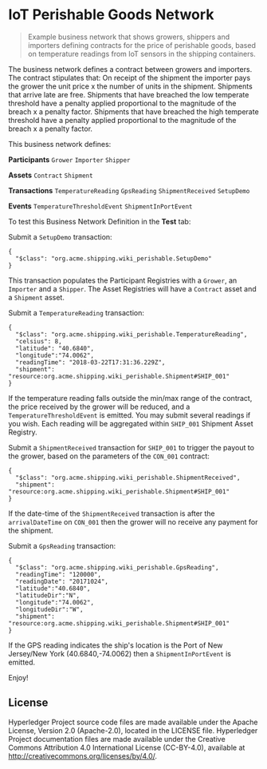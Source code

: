 # IoT Perishable Goods Network

> Example business network that shows growers, shippers and importers defining contracts for the price of perishable goods, based on temperature readings from IoT sensors in the shipping containers.

The business network defines a contract between growers and importers. The contract stipulates that: On receipt of the shipment the importer pays the grower the unit price x the number of units in the shipment. Shipments that arrive late are free. Shipments that have breached the low temperate threshold have a penalty applied proportional to the magnitude of the breach x a penalty factor. Shipments that have breached the high temperate threshold have a penalty applied proportional to the magnitude of the breach x a penalty factor.

This business network defines:

**Participants**
`Grower` `Importer` `Shipper`

**Assets**
`Contract` `Shipment`

**Transactions**
`TemperatureReading` `GpsReading` `ShipmentReceived` `SetupDemo`

**Events**
`TemperatureThresholdEvent` `ShipmentInPortEvent`

To test this Business Network Definition in the **Test** tab:

Submit a `SetupDemo` transaction:

```
{
  "$class": "org.acme.shipping.wiki_perishable.SetupDemo"
}
```

This transaction populates the Participant Registries with a `Grower`, an `Importer` and a `Shipper`. The Asset Registries will have a `Contract` asset and a `Shipment` asset.

Submit a `TemperatureReading` transaction:

```
{
  "$class": "org.acme.shipping.wiki_perishable.TemperatureReading",
  "celsius": 8,
  "latitude": "40.6840",
  "longitude":"74.0062",
  "readingTime": "2018-03-22T17:31:36.229Z",
  "shipment": "resource:org.acme.shipping.wiki_perishable.Shipment#SHIP_001"
}
```

If the temperature reading falls outside the min/max range of the contract, the price received by the grower will be reduced, and a `TemperatureThresholdEvent` is emitted. You may submit several readings if you wish. Each reading will be aggregated within `SHIP_001` Shipment Asset Registry.

Submit a `ShipmentReceived` transaction for `SHIP_001` to trigger the payout to the grower, based on the parameters of the `CON_001` contract:

```
{
  "$class": "org.acme.shipping.wiki_perishable.ShipmentReceived",
  "shipment": "resource:org.acme.shipping.wiki_perishable.Shipment#SHIP_001"
}
```

If the date-time of the `ShipmentReceived` transaction is after the `arrivalDateTime` on `CON_001` then the grower will no receive any payment for the shipment.

Submit a `GpsReading` transaction:

```
{
  "$class": "org.acme.shipping.wiki_perishable.GpsReading",
  "readingTime": "120000",
  "readingDate": "20171024",
  "latitude":"40.6840",
  "latitudeDir":"N",
  "longitude":"74.0062",
  "longitudeDir":"W",
  "shipment": "resource:org.acme.shipping.wiki_perishable.Shipment#SHIP_001"
}
```

If the GPS reading indicates the ship's location is the Port of New Jersey/New York (40.6840,-74.0062) then a `ShipmentInPortEvent` is emitted.

Enjoy!

## License <a name="license"></a>
Hyperledger Project source code files are made available under the Apache License, Version 2.0 (Apache-2.0), located in the LICENSE file. Hyperledger Project documentation files are made available under the Creative Commons Attribution 4.0 International License (CC-BY-4.0), available at http://creativecommons.org/licenses/by/4.0/.
